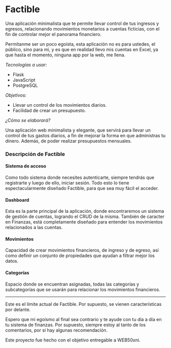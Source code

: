 # Factible

Una aplicación minimalista que te permite llevar control de tus ingresos y egresos, relacionando movimientos monetarios a cuentas ficticias, con el fin de controlar mejor el panorama financiero.

Permítanme ser un poco egoísta, esta aplicación no es para ustedes, el público, sino para mi, y es que en realidad llevo mis cuentas en Excel, ya que hasta el momento, ninguna app por la web, me llena.

*Tecnologías a usar:*
- Flask
- JavaScript
- PostgreSQL

*Objetivos:*

- Llevar un control de los movimientos diarios.
- Facilidad de crear un presupuesto.

*¿Cómo se elaborará?*

Una aplicación web minimalista y elegante, que servirá para llevar un control de tus gastos diarios, a fin de mejorar la forma en que administras tu dinero. Además, de poder realizar presupuestos mensuales.

### Descripción de Factible

#### Sistema de acceso

Como todo sistema donde necesites autenticarte, siempre tendrás que registrarte y luego de ello, iniciar sesión. Todo esto lo tiene espectacularmente diseñado Factible, para que sea muy fácil el acceder.

#### Dashboard

Esta es la parte principal de la aplicación, donde encontraremos un sistema de gestión de cuentas, logrando el CRUD de la misma. También de caracter en Finanzas, está completamente diseñado para entender los movimientos relacionados a las cuentas.

#### Movimientos

Capacidad de crear movimientos financieros, de ingreso y de egreso, así como definir un conjunto de propiedades que ayudan a filtrar mejor los datos.

#### Categorías

Espacio donde se encuentran asignadas, todas las categorías y subcategorías que se usarán para relacionar los movimientos financieros.

---

Este es el límite actual de Factible. Por supuesto, se vienen características por delante.

Espero que mi egoísmo al final sea contrario y te ayude con tu día a día en tu sistema de finanzas. Por supuesto, siempre estoy al tanto de los comentarios, por si hay algunas recomendación.

Este proyecto fue hecho con el objetivo entregable a WEB50xni.